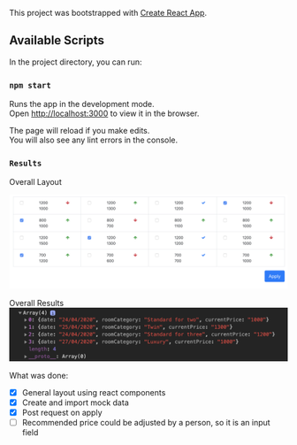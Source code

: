 This project was bootstrapped with [Create React App](https://github.com/facebook/create-react-app).

## Available Scripts

In the project directory, you can run:

### `npm start`

Runs the app in the development mode.<br />
Open [http://localhost:3000](http://localhost:3000) to view it in the browser.

The page will reload if you make edits.<br />
You will also see any lint errors in the console.


### `Results`

Overall Layout

![Output from React](https://github.com/Danielatonge/VTF-Test/blob/master/layout.png)

Overall Results
![Post request on apply](https://github.com/Danielatonge/VTF-Test/blob/master/postrequest.png)

What was done:
- [x] General layout using react components
- [x] Create and import mock data
- [x] Post request on apply
- [ ] Recommended price could be adjusted by a person, so it is an input field
